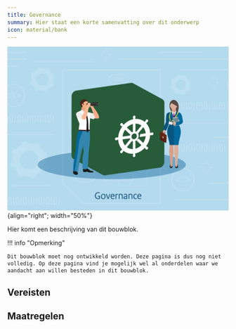 ```yaml
---
title: Governance
summary: Hier staat een korte samenvatting over dit onderwerp
icon: material/bank
---
```


![governance](../../afbeeldingen/bouwblokken/governance.jpg "visuele weergave governance"){align="right"; width="50%"}

Hier komt een beschrijving van dit bouwblok.

!!! info "Opmerking"

    Dit bouwblok moet nog ontwikkeld worden. Deze pagina is dus nog niet volledig. Op deze pagina vind je mogelijk wel al onderdelen waar we aandacht aan willen besteden in dit bouwblok.

## Vereisten

<!-- list_vereisten bouwblok/governance -->

## Maatregelen

<!-- list_maatregelen bouwblok/governance-->
